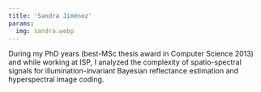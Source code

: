 ```yaml
---
title: 'Sandra Jiménez'
params:
  img: sandra.webp
---
```


During my PhD years (best-MSc thesis award in Computer Science 2013) and while working at ISP, I analyzed the complexity of spatio-spectral signals for illumination-invariant Bayesian reflectance estimation and hyperspectral image coding.
